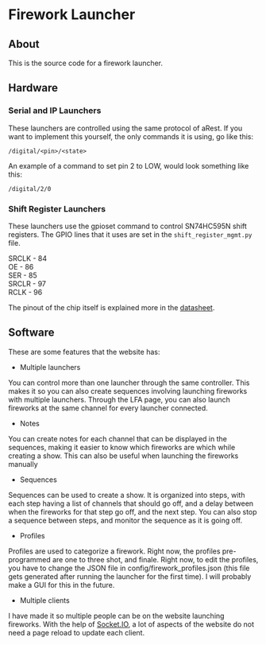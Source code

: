 # Firework Launcher
## About
This is the source code for a firework launcher.

## Hardware
### Serial and IP Launchers
These launchers are controlled using the same protocol of aRest. If you want to implement this yourself, the only commands it is using, go like this:
```
/digital/<pin>/<state>
```
An example of a command to set pin 2 to LOW, would look something like this:
```
/digital/2/0
```

### Shift Register Launchers
These launchers use the gpioset command to control SN74HC595N shift registers. The GPIO lines that it uses are set in the `shift_register_mgmt.py` file.

SRCLK - 84\
OE - 86\
SER - 85\
SRCLR - 97\
RCLK - 96

The pinout of the chip itself is explained more in the [datasheet](https://www.ti.com/lit/ds/symlink/sn74hc595.pdf).

## Software
These are some features that the website has:

* Multiple launchers

You can control more than one launcher through the same controller. This makes it so you can also create sequences involving launching fireworks with multiple launchers. Through the LFA page, you can also launch fireworks at the same channel for every launcher connected.

* Notes

You can create notes for each channel that can be displayed in the sequences, making it easier to know which fireworks are which while creating a show. This can also be useful when launching the fireworks manually

* Sequences

Sequences can be used to create a show. It is organized into steps, with each step having a list of channels that should go off, and a delay between when the fireworks for that step go off, and the next step. You can also stop a sequence between steps, and monitor the sequence as it is going off.

* Profiles

Profiles are used to categorize a firework. Right now, the profiles pre-programmed are one to three shot, and finale. Right now, to edit the profiles, you have to change the JSON file in config/firework_profiles.json (this file gets generated after running the launcher for the first time). I will probably make a GUI for this in the future.

* Multiple clients

I have made it so multiple people can be on the website launching fireworks. With the help of [Socket.IO](https://socket.io), a lot of aspects of the website do not need a page reload to update each client.

